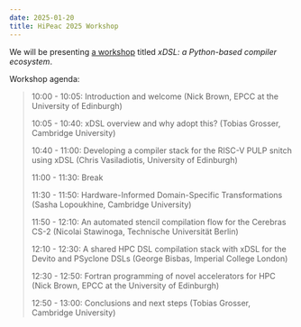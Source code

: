 ```yaml
---
date: 2025-01-20
title: HiPeac 2025 Workshop
---
```


We will be presenting [a
workshop](https://www.hipeac.net/2025/barcelona/#/program/sessions/8169/) titled
_xDSL: a Python-based compiler ecosystem_.

Workshop agenda:

> 10:00 - 10:05: Introduction and welcome (Nick Brown, EPCC at the University of Edinburgh)
>
> 10:05 - 10:40: xDSL overview and why adopt this? (Tobias Grosser, Cambridge University)
>
> 10:40 - 11:00: Developing a compiler stack for the RISC-V PULP snitch using xDSL (Chris Vasiladiotis, University of Edinburgh)
>
> 11:00 - 11:30: Break
>
> 11:30 - 11:50: Hardware-Informed Domain-Specific Transformations (Sasha Lopoukhine, Cambridge University)
>
> 11:50 - 12:10: An automated stencil compilation flow for the Cerebras CS-2 (Nicolai Stawinoga, Technische Universität Berlin)
>
> 12:10 - 12:30: A shared HPC DSL compilation stack with xDSL for the Devito and PSyclone DSLs (George Bisbas, Imperial College London)
>
> 12:30 - 12:50: Fortran programming of novel accelerators for HPC (Nick Brown, EPCC at the University of Edinburgh)
>
> 12:50 - 13:00: Conclusions and next steps (Tobias Grosser, Cambridge University)

